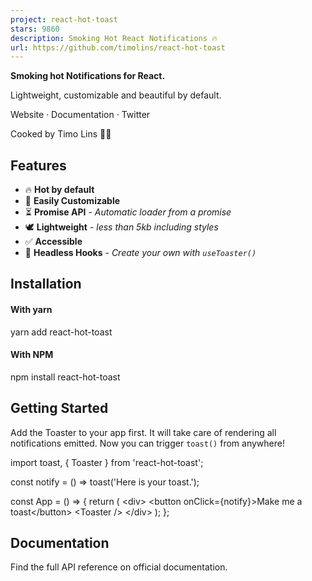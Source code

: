 ```yaml
---
project: react-hot-toast
stars: 9860
description: Smoking Hot React Notifications 🔥 
url: https://github.com/timolins/react-hot-toast
---
```


  

**Smoking hot Notifications for React.**

Lightweight, customizable and beautiful by default.

  

Website · Documentation · Twitter

  

Cooked by Timo Lins 👨‍🍳

  

Features
--------

-   🔥 **Hot by default**
-   🔩 **Easily Customizable**
-   ⏳ **Promise API** - _Automatic loader from a promise_
-   🕊 **Lightweight** - _less than 5kb including styles_
-   ✅ **Accessible**
-   🤯 **Headless Hooks** - _Create your own with `useToaster()`_

Installation
------------

#### With yarn

yarn add react-hot-toast

#### With NPM

npm install react-hot-toast

Getting Started
---------------

Add the Toaster to your app first. It will take care of rendering all notifications emitted. Now you can trigger `toast()` from anywhere!

import toast, { Toaster } from 'react-hot-toast';

const notify \= () \=> toast('Here is your toast.');

const App \= () \=> {
  return (
    <div\>
      <button onClick\={notify}\>Make me a toast</button\>
      <Toaster /\>
    </div\>
  );
};

Documentation
-------------

Find the full API reference on official documentation.
